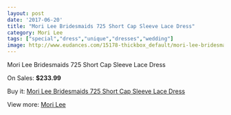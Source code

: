 ```yaml
---
layout: post
date: '2017-06-20'
title: "Mori Lee Bridesmaids 725 Short Cap Sleeve Lace Dress"
category: Mori Lee
tags: ["special","dress","unique","dresses","wedding"]
image: http://www.eudances.com/15178-thickbox_default/mori-lee-bridesmaids-725-short-cap-sleeve-lace-dress.jpg
---
```

Mori Lee Bridesmaids 725 Short Cap Sleeve Lace Dress

On Sales: **$233.99**
<a href="https://www.eudances.com/en/mori-lee/4498-mori-lee-bridesmaids-725-short-cap-sleeve-lace-dress.html"><amp-img layout="responsive" width="600" height="600" src="//www.eudances.com/15178-thickbox_default/mori-lee-bridesmaids-725-short-cap-sleeve-lace-dress.jpg" alt="Mori Lee Bridesmaids 725 Short Cap Sleeve Lace Dress 0" /></a>
<a href="https://www.eudances.com/en/mori-lee/4498-mori-lee-bridesmaids-725-short-cap-sleeve-lace-dress.html"><amp-img layout="responsive" width="600" height="600" src="//www.eudances.com/15183-thickbox_default/mori-lee-bridesmaids-725-short-cap-sleeve-lace-dress.jpg" alt="Mori Lee Bridesmaids 725 Short Cap Sleeve Lace Dress 1" /></a>
<a href="https://www.eudances.com/en/mori-lee/4498-mori-lee-bridesmaids-725-short-cap-sleeve-lace-dress.html"><amp-img layout="responsive" width="600" height="600" src="//www.eudances.com/15182-thickbox_default/mori-lee-bridesmaids-725-short-cap-sleeve-lace-dress.jpg" alt="Mori Lee Bridesmaids 725 Short Cap Sleeve Lace Dress 2" /></a>
<a href="https://www.eudances.com/en/mori-lee/4498-mori-lee-bridesmaids-725-short-cap-sleeve-lace-dress.html"><amp-img layout="responsive" width="600" height="600" src="//www.eudances.com/15181-thickbox_default/mori-lee-bridesmaids-725-short-cap-sleeve-lace-dress.jpg" alt="Mori Lee Bridesmaids 725 Short Cap Sleeve Lace Dress 3" /></a>
<a href="https://www.eudances.com/en/mori-lee/4498-mori-lee-bridesmaids-725-short-cap-sleeve-lace-dress.html"><amp-img layout="responsive" width="600" height="600" src="//www.eudances.com/15180-thickbox_default/mori-lee-bridesmaids-725-short-cap-sleeve-lace-dress.jpg" alt="Mori Lee Bridesmaids 725 Short Cap Sleeve Lace Dress 4" /></a>
<a href="https://www.eudances.com/en/mori-lee/4498-mori-lee-bridesmaids-725-short-cap-sleeve-lace-dress.html"><amp-img layout="responsive" width="600" height="600" src="//www.eudances.com/15179-thickbox_default/mori-lee-bridesmaids-725-short-cap-sleeve-lace-dress.jpg" alt="Mori Lee Bridesmaids 725 Short Cap Sleeve Lace Dress 5" /></a>

Buy it: [Mori Lee Bridesmaids 725 Short Cap Sleeve Lace Dress](https://www.eudances.com/en/mori-lee/4498-mori-lee-bridesmaids-725-short-cap-sleeve-lace-dress.html "Mori Lee Bridesmaids 725 Short Cap Sleeve Lace Dress")

View more: [Mori Lee](https://www.eudances.com/en/65-mori-lee "Mori Lee")